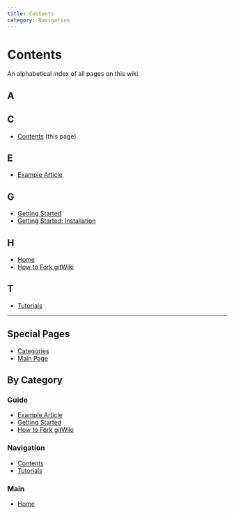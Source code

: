 ```yaml
---
title: Contents
category: Navigation
---
```


# Contents

An alphabetical index of all pages on this wiki.

## A

## C

- [Contents](/contents) (this page)

## E

- [Example Article](/example-article)

## G

- [Getting Started](/getting-started)
- [Getting Started: Installation](/getting-started/installation)

## H

- [Home](/)
- [How to Fork gitWiki](/how-to-fork)

## T

- [Tutorials](/tutorials)

---

## Special Pages

- [Categories](/categories)
- [Main Page](/)

## By Category

### Guide
- [Example Article](/example-article)
- [Getting Started](/getting-started)
- [How to Fork gitWiki](/how-to-fork)

### Navigation
- [Contents](/contents)
- [Tutorials](/tutorials)

### Main
- [Home](/)
